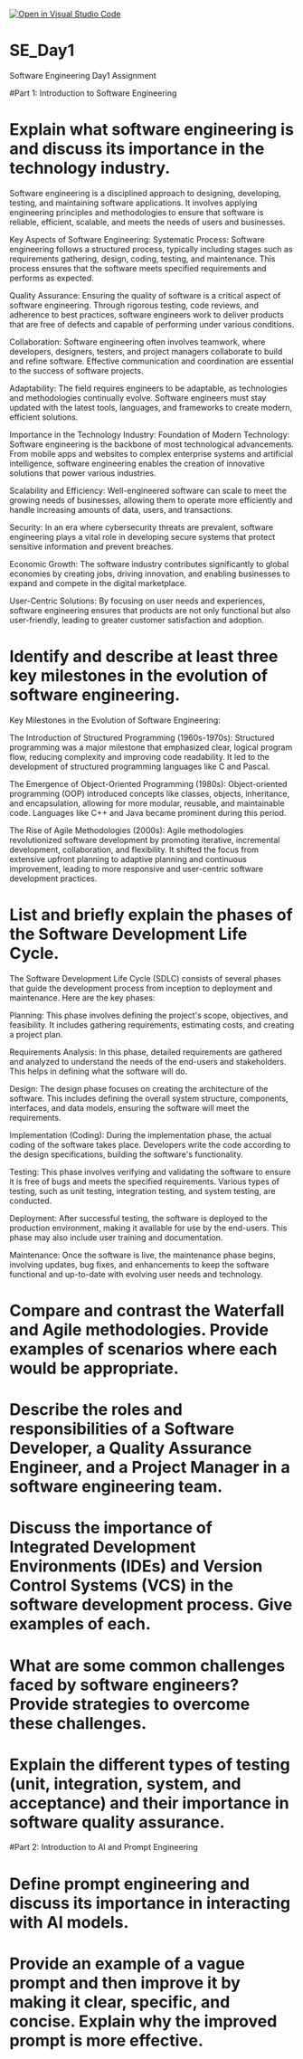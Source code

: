 [![Open in Visual Studio Code](https://classroom.github.com/assets/open-in-vscode-2e0aaae1b6195c2367325f4f02e2d04e9abb55f0b24a779b69b11b9e10269abc.svg)](https://classroom.github.com/online_ide?assignment_repo_id=15557766&assignment_repo_type=AssignmentRepo)

# SE_Day1

Software Engineering Day1 Assignment

#Part 1: Introduction to Software Engineering

# Explain what software engineering is and discuss its importance in the technology industry.

Software engineering is a disciplined approach to designing, developing, testing, and maintaining software applications. It involves applying engineering principles and methodologies to ensure that software is reliable, efficient, scalable, and meets the needs of users and businesses.

Key Aspects of Software Engineering:
Systematic Process: Software engineering follows a structured process, typically including stages such as requirements gathering, design, coding, testing, and maintenance. This process ensures that the software meets specified requirements and performs as expected.

Quality Assurance: Ensuring the quality of software is a critical aspect of software engineering. Through rigorous testing, code reviews, and adherence to best practices, software engineers work to deliver products that are free of defects and capable of performing under various conditions.

Collaboration: Software engineering often involves teamwork, where developers, designers, testers, and project managers collaborate to build and refine software. Effective communication and coordination are essential to the success of software projects.

Adaptability: The field requires engineers to be adaptable, as technologies and methodologies continually evolve. Software engineers must stay updated with the latest tools, languages, and frameworks to create modern, efficient solutions.

Importance in the Technology Industry:
Foundation of Modern Technology: Software engineering is the backbone of most technological advancements. From mobile apps and websites to complex enterprise systems and artificial intelligence, software engineering enables the creation of innovative solutions that power various industries.

Scalability and Efficiency: Well-engineered software can scale to meet the growing needs of businesses, allowing them to operate more efficiently and handle increasing amounts of data, users, and transactions.

Security: In an era where cybersecurity threats are prevalent, software engineering plays a vital role in developing secure systems that protect sensitive information and prevent breaches.

Economic Growth: The software industry contributes significantly to global economies by creating jobs, driving innovation, and enabling businesses to expand and compete in the digital marketplace.

User-Centric Solutions: By focusing on user needs and experiences, software engineering ensures that products are not only functional but also user-friendly, leading to greater customer satisfaction and adoption.

# Identify and describe at least three key milestones in the evolution of software engineering.

Key Milestones in the Evolution of Software Engineering:

The Introduction of Structured Programming (1960s-1970s): Structured programming was a major milestone that emphasized clear, logical program flow, reducing complexity and improving code readability. It led to the development of structured programming languages like C and Pascal.

The Emergence of Object-Oriented Programming (1980s): Object-oriented programming (OOP) introduced concepts like classes, objects, inheritance, and encapsulation, allowing for more modular, reusable, and maintainable code. Languages like C++ and Java became prominent during this period.

The Rise of Agile Methodologies (2000s): Agile methodologies revolutionized software development by promoting iterative, incremental development, collaboration, and flexibility. It shifted the focus from extensive upfront planning to adaptive planning and continuous improvement, leading to more responsive and user-centric software development practices.

# List and briefly explain the phases of the Software Development Life Cycle.

The Software Development Life Cycle (SDLC) consists of several phases that guide the development process from inception to deployment and maintenance. Here are the key phases:

Planning: This phase involves defining the project's scope, objectives, and feasibility. It includes gathering requirements, estimating costs, and creating a project plan.

Requirements Analysis: In this phase, detailed requirements are gathered and analyzed to understand the needs of the end-users and stakeholders. This helps in defining what the software will do.

Design: The design phase focuses on creating the architecture of the software. This includes defining the overall system structure, components, interfaces, and data models, ensuring the software will meet the requirements.

Implementation (Coding): During the implementation phase, the actual coding of the software takes place. Developers write the code according to the design specifications, building the software's functionality.

Testing: This phase involves verifying and validating the software to ensure it is free of bugs and meets the specified requirements. Various types of testing, such as unit testing, integration testing, and system testing, are conducted.

Deployment: After successful testing, the software is deployed to the production environment, making it available for use by the end-users. This phase may also include user training and documentation.

Maintenance: Once the software is live, the maintenance phase begins, involving updates, bug fixes, and enhancements to keep the software functional and up-to-date with evolving user needs and technology.

# Compare and contrast the Waterfall and Agile methodologies. Provide examples of scenarios where each would be appropriate.



# Describe the roles and responsibilities of a Software Developer, a Quality Assurance Engineer, and a Project Manager in a software engineering team.

# Discuss the importance of Integrated Development Environments (IDEs) and Version Control Systems (VCS) in the software development process. Give examples of each.

# What are some common challenges faced by software engineers? Provide strategies to overcome these challenges.

# Explain the different types of testing (unit, integration, system, and acceptance) and their importance in software quality assurance.

#Part 2: Introduction to AI and Prompt Engineering

# Define prompt engineering and discuss its importance in interacting with AI models.

# Provide an example of a vague prompt and then improve it by making it clear, specific, and concise. Explain why the improved prompt is more effective.
